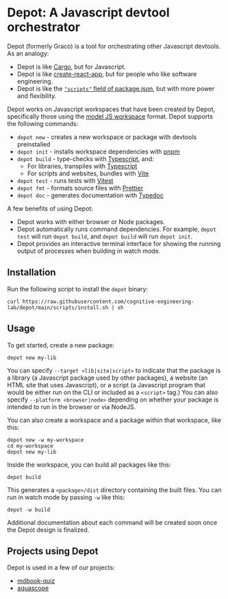 # Depot: A Javascript devtool orchestrator

Depot (formerly Graco) is a tool for orchestrating other Javascript devtools. As an analogy:
* Depot is like [Cargo], but for Javascript.
* Depot is like [create-react-app], but for people who like software engineering.
* Depot is like the [`"scripts"` field of package.json](https://docs.npmjs.com/cli/v9/using-npm/scripts), but with more power and flexibility.

Depot works on Javascript workspaces that have been created by Depot, specifically those using the [model JS workspace] format. Depot supports the following commands:

* `depot new` - creates a new workspace or package with devtools preinstalled
* `depot init` - installs workspace dependencies with [pnpm]
* `depot build` - type-checks with [Typescript], and:
  * For libraries, transpiles with [Typescript]
  * For scripts and websites, bundles with [Vite]
* `depot test` - runs tests with [Vitest]
* `depot fmt` - formats source files with [Prettier]
* `depot doc` - generates documentation with [Typedoc]

A few benefits of using Depot:
* Depot works with either browser or Node packages.
* Depot automatically runs command dependencies. For example, `depot test` will run `depot build`, and `depot build` will run `depot init`.
* Depot provides an interactive terminal interface for showing the running output of processes when building in watch mode.


## Installation

Run the following script to install the `depot` binary:

```
curl https://raw.githubusercontent.com/cognitive-engineering-lab/depot/main/scripts/install.sh | sh
```

## Usage

To get started, create a new package:

```
depot new my-lib
```

You can specify `--target <lib|site|script>` to indicate that the package is a library (a Javascript package used by other packages), a website (an HTML site that uses Javascript), or a script (a Javascript program that would be either run on the CLI or included as a `<script>` tag.) You can also specify `--platform <browser|node>` depending on whether your package is intended to run in the browser or via NodeJS.

You can also create a workspace and a package within that workspace, like this:

```
depot new -w my-workspace
cd my-workspace
depot new my-lib
```

Inside the workspace, you can build all packages like this:

```
depot build
```

This generates a `<package>/dist` directory containing the built files. You can run in watch mode by passing `-w` like this:

```
depot -w build
```

Additional documentation about each command will be created soon once the Depot design is finalized.


## Projects using Depot

Depot is used in a few of our projects:
* [mdbook-quiz](https://github.com/cognitive-engineering-lab/mdbook-quiz/tree/main/js)
* [aquascope](https://github.com/cognitive-engineering-lab/aquascope/tree/main/frontend)

[model JS workspace]: https://github.com/willcrichton/model-js-workspace/
[Cargo]: https://doc.rust-lang.org/cargo/
[create-react-app]: https://create-react-app.dev/
[Typescript]: https://www.typescriptlang.org/
[Vite]: https://vitejs.dev/
[Vitest]: https://vitest.dev/
[Prettier]: https://prettier.io/
[Typedoc]: https://typedoc.org/
[pnpm]: https://pnpm.io/
